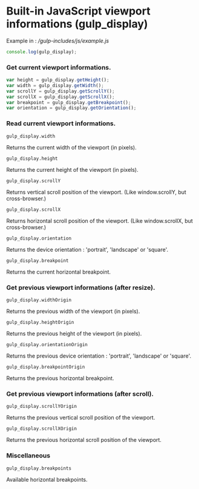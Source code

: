 # Built-in JavaScript viewport informations (gulp_display)

Example in : */gulp-includes/js/example.js*

```js
console.log(gulp_display);
```

### Get current viewport informations.

```js
var height = gulp_display.getHeight();
var width = gulp_display.getWidth();
var scrollY = gulp_display.getScrollY();
var scrollX = gulp_display.getScrollX();
var breakpoint = gulp_display.getBreakpoint();
var orientation = gulp_display.getOrientation();
```

### Read current viewport informations.

`gulp_display.width`

Returns the current width of the viewport (in pixels).

`gulp_display.height`

Returns the current height of the viewport (in pixels).

`gulp_display.scrollY`

Returns vertical scroll position of the viewport. (Like window.scrollY, but cross-browser.)

`gulp_display.scrollX`

Returns horizontal scroll position of the viewport. (Like window.scrollX, but cross-browser.)

`gulp_display.orientation`

Returns the device orientation : 'portrait', 'landscape' or 'square'.

`gulp_display.breakpoint`

Returns the current horizontal breakpoint.

### Get previous viewport informations (after resize).

`gulp_display.widthOrigin`

Returns the previous width of the viewport (in pixels).

`gulp_display.heightOrigin`

Returns the previous height of the viewport (in pixels).

`gulp_display.orientationOrigin`

Returns the previous device orientation : 'portrait', 'landscape' or 'square'.

`gulp_display.breakpointOrigin`

Returns the previous horizontal breakpoint.

### Get previous viewport informations (after scroll).

`gulp_display.scrollYOrigin`

Returns the previous vertical scroll position of the viewport.

`gulp_display.scrollXOrigin`

Returns the previous horizontal scroll position of the viewport.

### Miscellaneous

`gulp_display.breakpoints`

Available horizontal breakpoints.